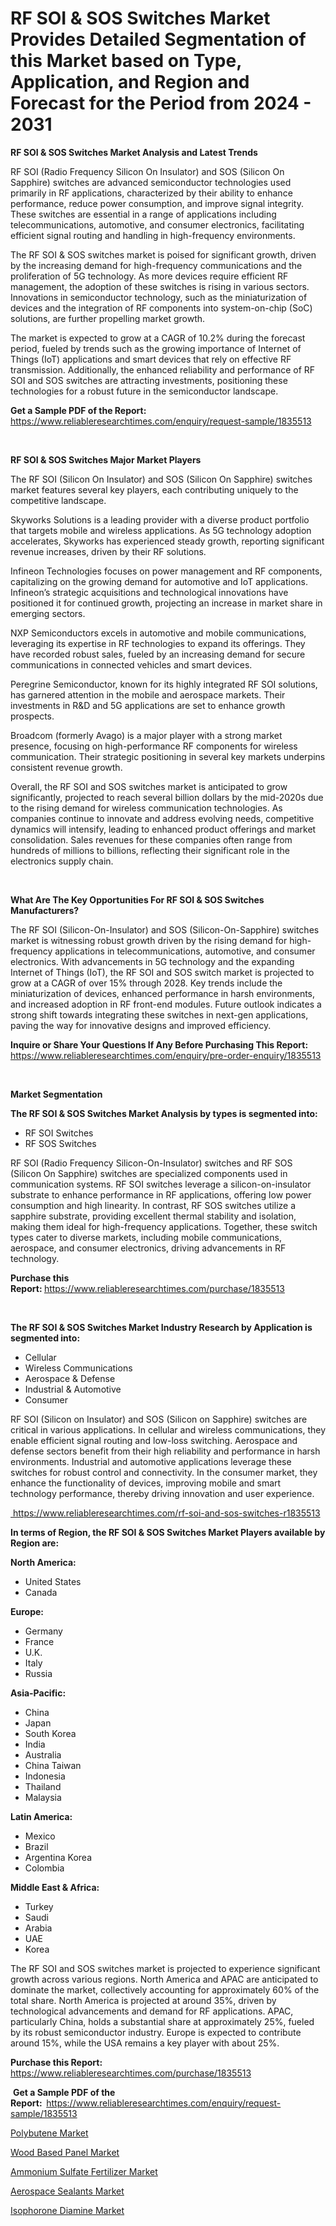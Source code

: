 <p><h1>RF SOI & SOS Switches Market Provides Detailed Segmentation of this Market based on Type, Application, and Region and Forecast for the Period from 2024 - 2031</h1></p><p><strong>RF SOI & SOS Switches Market Analysis and Latest Trends</strong></p>
<p><p>RF SOI (Radio Frequency Silicon On Insulator) and SOS (Silicon On Sapphire) switches are advanced semiconductor technologies used primarily in RF applications, characterized by their ability to enhance performance, reduce power consumption, and improve signal integrity. These switches are essential in a range of applications including telecommunications, automotive, and consumer electronics, facilitating efficient signal routing and handling in high-frequency environments.</p><p>The RF SOI & SOS switches market is poised for significant growth, driven by the increasing demand for high-frequency communications and the proliferation of 5G technology. As more devices require efficient RF management, the adoption of these switches is rising in various sectors. Innovations in semiconductor technology, such as the miniaturization of devices and the integration of RF components into system-on-chip (SoC) solutions, are further propelling market growth.</p><p>The market is expected to grow at a CAGR of 10.2% during the forecast period, fueled by trends such as the growing importance of Internet of Things (IoT) applications and smart devices that rely on effective RF transmission. Additionally, the enhanced reliability and performance of RF SOI and SOS switches are attracting investments, positioning these technologies for a robust future in the semiconductor landscape.</p></p>
<p><strong>Get a Sample PDF of the Report:&nbsp;</strong> <a href="https://www.reliableresearchtimes.com/enquiry/request-sample/1835513?utm_campaign=1598&utm_medium=2&utm_source=Github&utm_content=ia&utm_term=16102024&utm_id=rf-soi-sos-switches">https://www.reliableresearchtimes.com/enquiry/request-sample/1835513</a></p>
<p>&nbsp;</p>
<p><strong>RF SOI & SOS Switches Major Market Players</strong></p>
<p><p>The RF SOI (Silicon On Insulator) and SOS (Silicon On Sapphire) switches market features several key players, each contributing uniquely to the competitive landscape. </p><p>Skyworks Solutions is a leading provider with a diverse product portfolio that targets mobile and wireless applications. As 5G technology adoption accelerates, Skyworks has experienced steady growth, reporting significant revenue increases, driven by their RF solutions.</p><p>Infineon Technologies focuses on power management and RF components, capitalizing on the growing demand for automotive and IoT applications. Infineon’s strategic acquisitions and technological innovations have positioned it for continued growth, projecting an increase in market share in emerging sectors.</p><p>NXP Semiconductors excels in automotive and mobile communications, leveraging its expertise in RF technologies to expand its offerings. They have recorded robust sales, fueled by an increasing demand for secure communications in connected vehicles and smart devices. </p><p>Peregrine Semiconductor, known for its highly integrated RF SOI solutions, has garnered attention in the mobile and aerospace markets. Their investments in R&D and 5G applications are set to enhance growth prospects.</p><p>Broadcom (formerly Avago) is a major player with a strong market presence, focusing on high-performance RF components for wireless communication. Their strategic positioning in several key markets underpins consistent revenue growth.</p><p>Overall, the RF SOI and SOS switches market is anticipated to grow significantly, projected to reach several billion dollars by the mid-2020s due to the rising demand for wireless communication technologies. As companies continue to innovate and address evolving needs, competitive dynamics will intensify, leading to enhanced product offerings and market consolidation. Sales revenues for these companies often range from hundreds of millions to billions, reflecting their significant role in the electronics supply chain.</p></p>
<p>&nbsp;</p>
<p><strong>What Are The Key Opportunities For RF SOI & SOS Switches Manufacturers?</strong></p>
<p><p>The RF SOI (Silicon-On-Insulator) and SOS (Silicon-On-Sapphire) switches market is witnessing robust growth driven by the rising demand for high-frequency applications in telecommunications, automotive, and consumer electronics. With advancements in 5G technology and the expanding Internet of Things (IoT), the RF SOI and SOS switch market is projected to grow at a CAGR of over 15% through 2028. Key trends include the miniaturization of devices, enhanced performance in harsh environments, and increased adoption in RF front-end modules. Future outlook indicates a strong shift towards integrating these switches in next-gen applications, paving the way for innovative designs and improved efficiency.</p></p>
<p><strong>Inquire or Share Your Questions If Any Before Purchasing This Report:</strong> <a href="https://www.reliableresearchtimes.com/enquiry/pre-order-enquiry/1835513?utm_campaign=1598&utm_medium=2&utm_source=Github&utm_content=ia&utm_term=16102024&utm_id=rf-soi-sos-switches">https://www.reliableresearchtimes.com/enquiry/pre-order-enquiry/1835513</a></p>
<p>&nbsp;</p>
<p><strong>Market Segmentation</strong></p>
<p><strong>The RF SOI & SOS Switches Market Analysis by types is segmented into:</strong></p>
<p><ul><li>RF SOI Switches</li><li>RF SOS Switches</li></ul></p>
<p><p>RF SOI (Radio Frequency Silicon-On-Insulator) switches and RF SOS (Silicon On Sapphire) switches are specialized components used in communication systems. RF SOI switches leverage a silicon-on-insulator substrate to enhance performance in RF applications, offering low power consumption and high linearity. In contrast, RF SOS switches utilize a sapphire substrate, providing excellent thermal stability and isolation, making them ideal for high-frequency applications. Together, these switch types cater to diverse markets, including mobile communications, aerospace, and consumer electronics, driving advancements in RF technology.</p></p>
<p><strong>Purchase this Report:&nbsp;</strong><a href="https://www.reliableresearchtimes.com/purchase/1835513?utm_campaign=1598&utm_medium=2&utm_source=Github&utm_content=ia&utm_term=16102024&utm_id=rf-soi-sos-switches">https://www.reliableresearchtimes.com/purchase/1835513</a></p>
<p>&nbsp;</p>
<p><strong>The RF SOI & SOS Switches Market Industry Research by Application is segmented into:</strong></p>
<p><ul><li>Cellular</li><li>Wireless Communications</li><li>Aerospace & Defense</li><li>Industrial & Automotive</li><li>Consumer</li></ul></p>
<p><p>RF SOI (Silicon on Insulator) and SOS (Silicon on Sapphire) switches are critical in various applications. In cellular and wireless communications, they enable efficient signal routing and low-loss switching. Aerospace and defense sectors benefit from their high reliability and performance in harsh environments. Industrial and automotive applications leverage these switches for robust control and connectivity. In the consumer market, they enhance the functionality of devices, improving mobile and smart technology performance, thereby driving innovation and user experience.</p></p>
<p><a href="https://www.reliableresearchtimes.com/rf-soi-and-sos-switches-r1835513?utm_campaign=1598&utm_medium=2&utm_source=Github&utm_content=ia&utm_term=16102024&utm_id=rf-soi-sos-switches">&nbsp;https://www.reliableresearchtimes.com/rf-soi-and-sos-switches-r1835513</a></p>
<p><strong>In terms of Region, the RF SOI & SOS Switches Market Players available by Region are:</strong></p>
<p>
    <p> <strong> North America: </strong>
        <ul>
            <li>United States</li>
            <li>Canada</li>
        </ul>
        </p> 
    <p> <strong> Europe: </strong>
        <ul>
            <li>Germany</li>
            <li>France</li>
            <li>U.K.</li>
            <li>Italy</li>
            <li>Russia</li>
        </ul>
        </p> 
    <p> <strong> Asia-Pacific: </strong>
        <ul>
            <li>China</li>
            <li>Japan</li>
            <li>South Korea</li>
            <li>India</li>
            <li>Australia</li>
            <li>China Taiwan</li>
            <li>Indonesia</li>
            <li>Thailand</li>
            <li>Malaysia</li>
        </ul>
        </p> 
    <p> <strong> Latin America: </strong>
        <ul>
            <li>Mexico</li>
            <li>Brazil</li>
            <li>Argentina Korea</li>
            <li>Colombia</li>
        </ul>
        </p> 
    <p> <strong> Middle East & Africa: </strong>
        <ul>
            <li>Turkey</li>
            <li>Saudi</li>
            <li>Arabia</li>
            <li>UAE</li>
            <li>Korea</li>
        </ul>
    </p>
    </p>
<p><p>The RF SOI and SOS switches market is projected to experience significant growth across various regions. North America and APAC are anticipated to dominate the market, collectively accounting for approximately 60% of the total share. North America is projected at around 35%, driven by technological advancements and demand for RF applications. APAC, particularly China, holds a substantial share at approximately 25%, fueled by its robust semiconductor industry. Europe is expected to contribute around 15%, while the USA remains a key player with about 25%.</p></p>
<p><strong>Purchase this Report: </strong><a href="https://www.reliableresearchtimes.com/purchase/1835513?utm_campaign=1598&utm_medium=2&utm_source=Github&utm_content=ia&utm_term=16102024&utm_id=rf-soi-sos-switches">https://www.reliableresearchtimes.com/purchase/1835513</a></p>
<p>&nbsp;<strong>Get a Sample PDF of the Report:&nbsp;&nbsp;</strong><a href="https://www.reliableresearchtimes.com/enquiry/request-sample/1835513?utm_campaign=1598&utm_medium=2&utm_source=Github&utm_content=ia&utm_term=16102024&utm_id=rf-soi-sos-switches">https://www.reliableresearchtimes.com/enquiry/request-sample/1835513</a></p>
<p><strong></strong></p>
<p><p><a href="https://www.linkedin.com/pulse/polybutene-market-trends-detailed-study-its-segmentation-3nbvf?utm_campaign=1598&utm_medium=2&utm_source=Github&utm_content=ia&utm_term=16102024&utm_id=rf-soi-sos-switches">Polybutene Market</a></p><p><a href="https://www.linkedin.com/pulse/wood-based-panel-market-growth-segmentation-regional-analysis-jfrlc?utm_campaign=1598&utm_medium=2&utm_source=Github&utm_content=ia&utm_term=16102024&utm_id=rf-soi-sos-switches">Wood Based Panel Market</a></p><p><a href="https://www.linkedin.com/pulse/global-ammonium-sulfate-fertilizer-market-trends-analysis-tholf?utm_campaign=1598&utm_medium=2&utm_source=Github&utm_content=ia&utm_term=16102024&utm_id=rf-soi-sos-switches">Ammonium Sulfate Fertilizer Market</a></p><p><a href="https://www.linkedin.com/pulse/aerospace-sealants-market-size-share-competitive-landscape-d8hmc?utm_campaign=1598&utm_medium=2&utm_source=Github&utm_content=ia&utm_term=16102024&utm_id=rf-soi-sos-switches">Aerospace Sealants Market</a></p><p><a href="https://www.linkedin.com/pulse/isophorone-diamine-market-refracting-trends-consumer-behaviors-whzlc?utm_campaign=1598&utm_medium=2&utm_source=Github&utm_content=ia&utm_term=16102024&utm_id=rf-soi-sos-switches">Isophorone Diamine Market</a></p></p>
